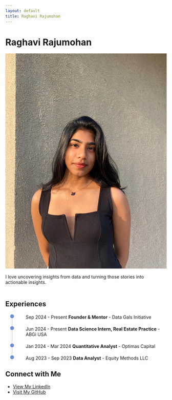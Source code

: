 ```yaml
---
layout: default
title: Raghavi Rajumohan
---
```


# Raghavi Rajumohan

![Profile Picture](images/Raghavi.jpg)

I love uncovering insights from data and turning those stories into actionable insights.
<br><br>

## Experiences

<ul class="timeline">
  <li>
    <span>Sep 2024 - Present</span> 
    <strong>Founder & Mentor</strong> - Data Gals Initiative
  </li>
  <li>
    <span>Jun 2024 - Present</span>
    <strong>Data Science Intern, Real Estate Practice</strong> - ABGi USA
  </li>
  <li>
    <span>Jan 2024 - Mar 2024</span>
    <strong>Quantitative Analyst</strong> - Optimas Capital
  </li>
  <li>
    <span>Aug 2023 - Sep 2023</span>
    <strong>Data Analyst</strong> - Equity Methods LLC
  </li>
</ul>

## Connect with Me

<ul>
  <li><a href="https://www.linkedin.com/in/raghavi-rajumohan/">View My LinkedIn</a></li>
  <li><a href="https://github.com/RaghaviRajumohan">Visit My GitHub</a></li>
</ul>

<style>
/* Add styling for the timeline */
ul.timeline {
  list-style-type: none;
  position: relative;
}
ul.timeline:before {
  content: '';
  background: #d4d9df;
  display: inline-block;
  position: absolute;
  left: 20px;
  width: 2px;
  height: 100%;
  z-index: 400;
}
ul.timeline > li {
  margin: 20px 0;
  padding-left: 40px;
}
ul.timeline > li:before {
  content: '';
  background: #6e8cd4;
  display: inline-block;
  position: absolute;
  border-radius: 50%;
  left: 15px;
  width: 12px;
  height: 12px;
  z-index: 400;
}
</style>
